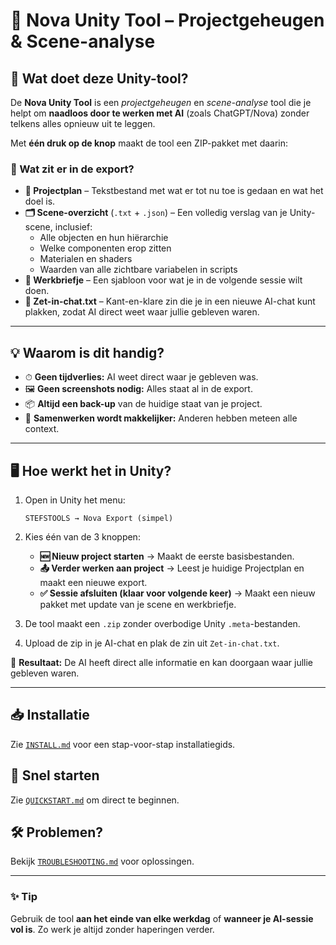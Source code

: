 # 🚀 Nova Unity Tool – Projectgeheugen & Scene-analyse

## 📌 Wat doet deze Unity-tool?
De **Nova Unity Tool** is een *projectgeheugen* en *scene-analyse* tool die je helpt om **naadloos door te werken met AI** (zoals ChatGPT/Nova) zonder telkens alles opnieuw uit te leggen.

Met **één druk op de knop** maakt de tool een ZIP-pakket met daarin:

### 📂 Wat zit er in de export?
- **📄 Projectplan** – Tekstbestand met wat er tot nu toe is gedaan en wat het doel is.  
- **🗂 Scene-overzicht** (`.txt` + `.json`) – Een volledig verslag van je Unity-scene, inclusief:  
  - Alle objecten en hun hiërarchie  
  - Welke componenten erop zitten  
  - Materialen en shaders  
  - Waarden van alle zichtbare variabelen in scripts  
- **📝 Werkbriefje** – Een sjabloon voor wat je in de volgende sessie wilt doen.  
- **💬 Zet-in-chat.txt** – Kant-en-klare zin die je in een nieuwe AI-chat kunt plakken, zodat AI direct weet waar jullie gebleven waren.

---

## 💡 Waarom is dit handig?
- ⏱ **Geen tijdverlies:** AI weet direct waar je gebleven was.  
- 🖼 **Geen screenshots nodig:** Alles staat al in de export.  
- 📦 **Altijd een back-up** van de huidige staat van je project.  
- 👥 **Samenwerken wordt makkelijker:** Anderen hebben meteen alle context.

---

## 🖥 Hoe werkt het in Unity?
1. Open in Unity het menu:
   ```
   STEFSTOOLS → Nova Export (simpel)
   ```
2. Kies één van de 3 knoppen:
   - **🆕 Nieuw project starten** → Maakt de eerste basisbestanden.  
   - **📤 Verder werken aan project** → Leest je huidige Projectplan en maakt een nieuwe export.  
   - **✅ Sessie afsluiten (klaar voor volgende keer)** → Maakt een nieuw pakket met update van je scene en werkbriefje.

3. De tool maakt een `.zip` zonder overbodige Unity `.meta`-bestanden.
4. Upload de zip in je AI-chat en plak de zin uit `Zet-in-chat.txt`.

💬 **Resultaat:** De AI heeft direct alle informatie en kan doorgaan waar jullie gebleven waren.

---

## 📥 Installatie
Zie [`INSTALL.md`](INSTALL.md) voor een stap-voor-stap installatiegids.

## 🚀 Snel starten
Zie [`QUICKSTART.md`](QUICKSTART.md) om direct te beginnen.

## 🛠 Problemen?
Bekijk [`TROUBLESHOOTING.md`](TROUBLESHOOTING.md) voor oplossingen.

---

### ✨ Tip
Gebruik de tool **aan het einde van elke werkdag** of **wanneer je AI-sessie vol is**. Zo werk je altijd zonder haperingen verder.

